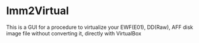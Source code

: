 # Imm2Virtual
This is a GUI for a procedure to virtualize your EWF(E01), DD(Raw), AFF disk image file without converting it, directly with VirtualBox
